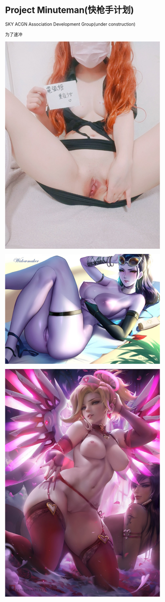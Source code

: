 # Project Minuteman(快枪手计划)

SKY ACGN Association Development Group(under construction)

为了速冲

![Scheme](1981171040.jpg)

![Scheme](213060723.jpg)

![Scheme](1823592764.jpg)
